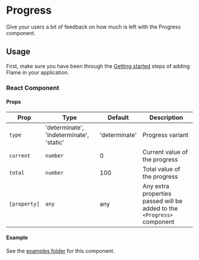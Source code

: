 # Progress

Give your users a bit of feedback on how much is left with the Progress component.

## Usage

First, make sure you have been through the [Getting started](https://github.com/lightspeed/flame#getting-started) steps of adding Flame in your application.

### React Component

#### Props

| Prop         | Type                                     | Default       | Description                                                             |
| ------------ | ---------------------------------------- | ------------- | ----------------------------------------------------------------------- |
| `type`       | 'determinate', 'indeterminate', 'static' | 'determinate' | Progress variant                                                        |
| `current`    | `number`                                 | 0             | Current value of the progress                                           |
| `total`      | `number`                                 | 100           | Total value of the progress                                             |
| `[property]` | `any`                                    | any           | Any extra properties passed will be added to the `<Progress>` component |

#### Example

See the [examples folder](https://github.com/lightspeed/flame/tree/master/packages/Progress/examples) for this component.
